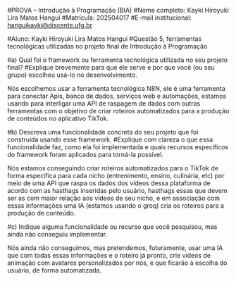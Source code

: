 #PROVA – Introdução à Programação (BIA)
#Nome completo: Kayki Hiroyuki Lira Matos Hangui
#Matrícula: 202504017
#E-mail institucional: hanguikayki@discente.ufg.br


#Aluno: Kayki Hiroyuki Lira Matos Hangui
#Questão 5, ferramentas tecnológicas utilizadas no projeto final de Introdução à Programação

#a) Qual foi o framework ou ferramenta tecnológica utilizada no seu projeto final?
#Explique brevemente para que ele serve e por que você (ou seu grupo) escolheu usá-lo no desenvolvimento.

Nós escolhemos usar a ferramenta tecnológica N8N, ele é uma ferramenta para conectar Apis, banco de dados, serviços web e automações, estamos usando para interligar uma API de
raspagem de dados com outras ferramentas com o objetivo de criar roteiros automatizados para a produção de conteúdos no aplicativo TikTok.

#b) Descreva uma funcionalidade concreta do seu projeto que foi construída usando esse framework.
#Explique com clareza o que essa funcionalidade faz, como ela foi implementada e quais recursos específicos do framework foram aplicados para torná-la possível.

Nós estamos conseguindo criar roteiros automatizados para o TikTok de forma específica para cada nicho (entrenimento, ensino, culinária, etc) por meio de uma API que raspa os
dados dos vídeos dessa plataforma de acordo com as hasthags inseridas pelo usuário, hasthags essas que devem ser as com maior relação aos vídeos de seu nicho, e em associação
com essas informações uma IA (estamos usando o groq) cria os roteiros para a produção de conteúdo.

#c) Indique alguma funcionalidade ou recurso que você pesquisou, mas ainda não conseguiu implementar.

Nós ainda não conseguimos, mas pretendemos, futuramente, usar uma IA que com todas essas informações e o roteiro já pronto, crie vídeos de animação com avatares personalizados
por nós, e que ficarão à escolha do usuário, de forma automatizada.